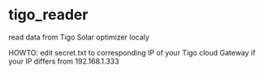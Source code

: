 # tigo_reader
read data from Tigo Solar optimizer localy

HOWTO:
edit secret.txt to corresponding IP of your Tigo cloud Gateway if your IP differs from 192.168.1.333
